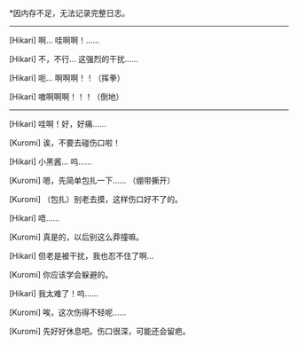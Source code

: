 *因内存不足，无法记录完整日志。

*****

[Hikari] 啊… 哇啊啊！……

[Hikari] 不，不行… 这强烈的干扰……

[Hikari] 呃… 啊啊啊！！（挥拳）

[Hikari] 嗷啊啊啊！！！（倒地）

*****

[Hikari] 哇啊！好，好痛……

[Kuromi] 诶，不要去碰伤口啦！

[Hikari] 小黑酱… 呜……

[Kuromi] 嗯，先简单包扎一下…… （绷带撕开）

[Kuromi] （包扎）别老去摸，这样伤口好不了的。

[Hikari] 唔……

[Kuromi] 真是的，以后别这么莽撞嘛。

[Hikari] 但老是被干扰，我也忍不住了啊…

[Kuromi] 你应该学会躲避的。

[Hikari] 我太难了！呜……

[Kuromi] 唉，这次伤得不轻呢……

[Kuromi] 先好好休息吧。伤口很深，可能还会留疤。
